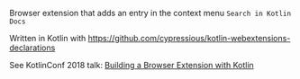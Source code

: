 Browser extension that adds an entry in the context menu `Search in Kotlin Docs`

Written in Kotlin with https://github.com/cypressious/kotlin-webextensions-declarations

See KotlinConf 2018 talk: [Building a Browser Extension with Kotlin](https://kotlinconf.com/talks/#session=21914)






